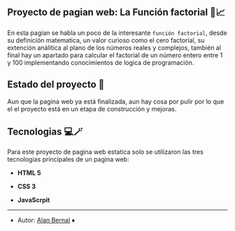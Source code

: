 
## Proyecto de pagian web: La Función factorial 🔢📈

En esta pagian se habla un poco de la interesante ```función factorial```, desde su definición matematica, un valor curioso como el cero factorial, su extención análitica al plano de los números reales y complejos, también al final hay un apartado para calcular el factorial de un número entero entre 1 y 100 implementando conocimientos de logica de programación.

## Estado del proyecto 🚧

Aun que la pagina web ya está finalizada, aun hay cosa por pulir por lo que el el proyecto está en un etapa de construcción y mejoras.

## Tecnologias 💻🪄

Para este proyecto de pagina web estatica solo se utilizaron las tres tecnologias principales de un pagina web:

- **HTML 5**

- **CSS 3**

- **JavaScrpit**

---

- Autor: [Alan Bernal](https://github.com/Bernal30) ♦️
